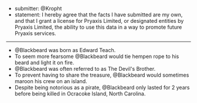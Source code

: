 * submitter: @Kropht
* statement: I hereby agree that the facts I have submitted are my own, and that I grant a license for Pryaxis Limited, or designated entities by Pryaxis Limited, the ability to use this data in a way to promote future Pryaxis services.

----

* @Blackbeard was born as Edward Teach.
* To seem more fearsome @Blackbeard would tie hempen rope to his beard and light it on fire.
* @Blackbeard was often referred to as The Devil's Brother.
* To prevent having to share the treasure, @Blackbeard would sometimes maroon his crew on an island.
* Despite being notorious as a pirate, @Blackbeard only lasted for 2 years before being killed in Ocracoke Island, North Carolina.
